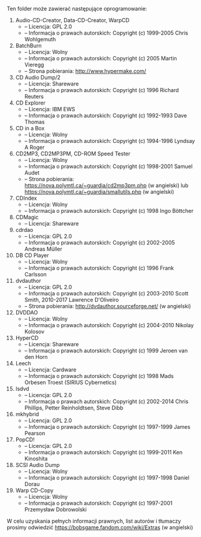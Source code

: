 Ten folder może zawierać następujące oprogramowanie:

1. Audio-CD-Creator, Data-CD-Creator, WarpCD
   - – Licencja: GPL 2.0
   - – Informacja o prawach autorskich: Copyright (c) 1999-2005 Chris Wohlgemuth
2. BatchBurn
   - – Licencja: Wolny
   - – Informacja o prawach autorskich: Copyright (c) 2005 Martin Vieregg
   - – Strona pobierania: http://www.hypermake.com/
3. CD Audio Dump/2
   - – Licencja: Shareware
   - – Informacja o prawach autorskich: Copyright (c) 1996 Richard Reuters
4. CD Explorer
   - – Licencja: IBM EWS
   - – Informacja o prawach autorskich: Copyright (c) 1992-1993 Dave Thomas
5. CD in a Box
   - – Licencja: Wolny
   - – Informacja o prawach autorskich: Copyright (c) 1994-1996 Lyndsay A Roger
6. CD2MP3, CD2MP3PM, CD-ROM Speed Tester
   - – Licencja: Wolny
   - – Informacja o prawach autorskich: Copyright (c) 1998-2001 Samuel Audet
   - – Strona pobierania: https://nova.polymtl.ca/~guardia/cd2mp3pm.php (w angielski) lub https://nova.polymtl.ca/~guardia/smallutils.php (w angielski)
7. CDIndex
   - – Licencja: Wolny
   - – Informacja o prawach autorskich: Copyright (c) 1998 Ingo Böttcher
8. CDMagic
   - – Licencja: Shareware
9. cdrdao
   - – Licencja: GPL 2.0
   - – Informacja o prawach autorskich: Copyright (c) 2002-2005 Andreas Müller
10. DB CD Player
    - – Licencja: Wolny
    - – Informacja o prawach autorskich: Copyright (c) 1996 Frank Carlsson
11. dvdauthor
    - – Licencja: GPL 2.0
    - – Informacja o prawach autorskich: Copyright (c) 2003-2010 Scott Smith, 2010-2017 Lawrence D'Oliveiro
    - – Strona pobierania: http://dvdauthor.sourceforge.net/ (w angielski)
12. DVDDAO
    - – Licencja: Wolny
    - – Informacja o prawach autorskich: Copyright (c) 2004-2010 Nikolay Kolosov
13. HyperCD
    - – Licencja: Shareware
    - – Informacja o prawach autorskich: Copyright (c) 1999 Jeroen van den Horn
14. Leech
    - – Licencja: Cardware
    - – Informacja o prawach autorskich: Copyright (c) 1998 Mads Orbesen Troest (SIRIUS Cybernetics)
15. lsdvd
    - – Licencja: GPL 2.0
    - – Informacja o prawach autorskich: Copyright (c) 2002-2014 Chris Phillips, Petter Reinholdtsen, Steve Dibb
16. mkhybrid 
    - – Licencja: GPL 2.0
    - – Informacja o prawach autorskich: Copyright (c) 1997-1999 James Pearson
16. PopCD!
    - – Licencja: GPL 2.0
    - – Informacja o prawach autorskich: Copyright (c) 1999-2011 Ken Kinoshita
17. SCSI Audio Dump
    - – Licencja: Wolny
    - – Informacja o prawach autorskich: Copyright (c) 1997-1998 Daniel Dorau
18. Warp CD-Copy
    - – Licencja: Wolny
    - – Informacja o prawach autorskich: Copyright (c) 1997-2001 Przemysław Dobrowolski

W celu uzyskania pełnych informacji prawnych, list autorów i tłumaczy prosimy odwiedzić https://bobsgame.fandom.com/wiki/Extras (w angielski)
